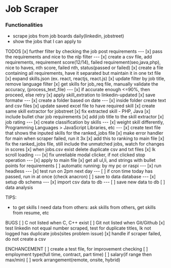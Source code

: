 # Job Scraper

### Functionalities

- scrape jobs from job boards daily(linkedin, jobstreet)
- show the jobs that I can apply to

TODOS
[x] further filter by checking the job post requirements
--- [x] pass the requirements and nice to the nlp filter
--- [x] create a csv file, add requirements, requirement score(12/14), failed requirement(seo,java,php), nice to haves, nth score, failed nth, status(passed or failed)
[x] create a file containing all requirements, have it separated but maintain it in one txt file
[x] expand skills.json (ex. react, reactjs, react.js)
[x] update filter by job title, remove language filter
[x] get skills for job_req file, manually validate the accuracy, (process_text_file)
--- [x] if accurate enough <=90%, then proceed, else retry
[x] apply skill_extration to linkedin-updated
[x] save formatw
--- [x] create a folder based on date
--- [x] inside folder create text and csv files
[x] update saved excel file to have required skill
[x] create same skill extractor for jobstreet
[x] fix extracted skill - PHP, Java
[x] include bullet char job requirements
[x] add job title to the skill extractor
[x] job rating
--- [x] create classification by skills
--- [x] weight skill differently, Programming Languages > JavaScript Libraries, etc
--- [x] create text file that shows the inputed skills for the ranked_jobs file
[x] make error handler for main when scraper failed, run it 3x
[x] add this to ranking to main file
[x] fix the ranked_jobs file, still include the unmatched jobs, watch for changes in scores
[x] when jobs.csv exist delete duplicate csv and txt files
[x] lk scroll loading
--- [x] fix unreliable modal clicker, if not clicked stop operation
--- [x] apply to main file
[x] get all ul,li, and strings with bullet points for requirements
[ ] automatic running: by my pc or raspi
--- [x] run headless
--- [x] test run on 2pm next day
--- [ ] if cron time today has passed, run in at once (check anacron)
[ ] save to data database
--- [x] setup db schema
--- [x] import csv data to db
--- [ ] save new data to db
[ ] data analysis

TIPS:

- to get skills I need data from others: ask skills from others, get skills from resume, etc

BUGS
[ ] C not listed when C, C++ exist
[ ] Git not listed when Git/Github
[x] test linkedin not equal number scraped, test for duplicate titles, lk not logged has duplicate jobs(sites problem issue)
[x] handle if scraper failed, do not create a csv

ENCHANCEMENT
[ ] create a test file, for improvement checking
[ ] employment type(full time, contract, part time)
[ ] salary(if range then max/min)
[ ] work arrangement(remote, onsite, hybrid)
